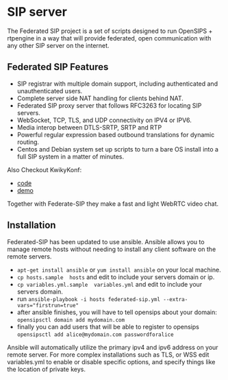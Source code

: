 SIP server
====================

The Federated SIP project is a set of scripts designed to run OpenSIPS + rtpengine in a way that will provide federated, open communication with any other SIP server on the internet.

Federated SIP Features
----------------------

- SIP registrar with multiple domain support, including authenticated and unauthenticated users.
- Complete server side NAT handling for clients behind NAT.
- Federated SIP proxy server that follows RFC3263 for locating SIP servers.
- WebSocket, TCP, TLS, and UDP connectivity on IPV4 or IPV6.
- Media interop between DTLS-SRTP, SRTP and RTP
- Powerful regular expression based outbound translations for dynamic routing.
- Centos and Debian system set up scripts to turn a bare OS install into a full SIP system in a matter of minutes.

Also Checkout KwikyKonf:

- [code](https://github.com/etamme/kwickykonf)
- [demo](http://video.uphreak.com/#github)

Together with Federate-SIP they make a fast and light WebRTC video chat.

Installation
----------------------

Federated-SIP has been updated to use ansible.  Ansible allows you to manage remote hosts without needing to install any client software on the remote servers.

- ```apt-get install ansible``` or ```yum install ansible``` on your local machine.
- ```cp hosts.sample  hosts``` and edit to include your servers domain or ip.
- ```cp variables.yml.sample  variables.yml``` and edit to include your servers domain.
- run ```ansible-playbook -i hosts federated-sip.yml --extra-vars="firstrun=true"```
- after ansible finishes, you will have to tell opensips about your domain: ```opensipsctl domain add mydomain.com```
- finally you can add users that will be able to register to opensips ```opensipsctl add alice@mydomain.com passwordforalice```

Ansible will automatically utilize the primary ipv4 and ipv6 address on your remote server.  For more complex installations such as TLS, or WSS edit variables.yml to enable or disable specific options, and specify things like the location of private keys.

